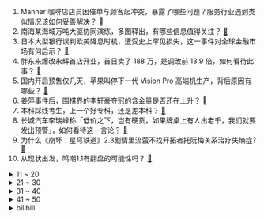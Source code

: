 1. Manner 咖啡店店员因催单与顾客起冲突，暴露了哪些问题？服务行业遇到类似情况该如何妥善解决？ [:link:](https://www.zhihu.com/question/659419564)
2. 南海某海域万吨大驱协同演练，多图释出，有哪些信息值得关注？ [:link:](https://www.zhihu.com/question/659421399)
3. 日本大型银行误判欧美降息时机，遭受史上罕见损失，这一事件对全球金融市场有何启示？ [:link:](https://www.zhihu.com/question/659397680)
4. 胖东来爆改永辉首店开业，首日卖了 188 万，是调改前 13.9 倍，如何看待此事？ [:link:](https://www.zhihu.com/question/659399813)
5. 国内开启预售仅几天，苹果叫停下一代 Vision Pro 高端机生产，背后原因有哪些？ [:link:](https://www.zhihu.com/question/659405102)
6. 姜萍事件后，围棋界的李轩豪夺冠的含金量是否还在上升？ [:link:](https://www.zhihu.com/question/659354272)
7. 本科踩线考生，上一个好专科，还是差本科？ [:link:](https://www.zhihu.com/question/656737836)
8. 长城汽车李瑞峰称「低价之下，岂有硬货，如果牌桌上有人出老千，我们就要发出预警」，如何看待这一言论？ [:link:](https://www.zhihu.com/question/659453902)
9. 为什么《崩坏：星穹铁道》2.3剧情里流萤不找开拓者托阮梅关系治疗失熵症? [:link:](https://www.zhihu.com/question/659402586)
10. 从现状出发，鸣潮1.1有翻盘的可能性吗？ [:link:](https://www.zhihu.com/question/659278362)
<details>
<summary>11 ~ 20</summary>

11. 以军承认无法消灭哈马斯，以总理办公室怒发声明反驳，此事反映出哪些问题？当前具体情况如何？ [:link:](https://www.zhihu.com/question/659419683)
12. 美国比俄罗斯强这么多，为什么不赶紧帮乌克兰把俄罗斯灭了？ [:link:](https://www.zhihu.com/question/658569604)
13. 请大家支招，如何婉拒公婆和我们一起度假? [:link:](https://www.zhihu.com/question/659334372)
14. 为什么网管煮的方便面好吃？ [:link:](https://www.zhihu.com/question/655107031)
15. 数学从小就差，会影响高中数学吗? [:link:](https://www.zhihu.com/question/657786383)
16. 姜萍事件后续发展如何？ [:link:](https://www.zhihu.com/question/659228048)
17. 你上下班通勤时间多久，累么？ [:link:](https://www.zhihu.com/question/653977338)
18. 何猷君电竞公司计划赴美上市，曾称「王思聪一直是他的榜样，无论电竞还是投资」，电竞俱乐部如何赚钱？ [:link:](https://www.zhihu.com/question/659362984)
19. 既然《王者荣耀》的 ELO 机制饱受诟病，到底有什么好处，能让厂商宁愿得罪玩家也要继续使用呢？ [:link:](https://www.zhihu.com/question/659214407)
20. 外交部表示「敦促美方撤销售台武器的错误决定，停止武装台湾」，释放了哪些信号？ [:link:](https://www.zhihu.com/question/659421426)
</details>
<details>
<summary>21 ~ 30</summary>

21. 网传 Uzi 可能将于 WE 战队复出，你觉得可能性有多大？ [:link:](https://www.zhihu.com/question/659412992)
22. 古代女人每天都干些什么？ [:link:](https://www.zhihu.com/question/657923498)
23. 如何评价卡西利亚斯专访称「已经很久不相信金球奖了，因为这个奖不公平」？透露出哪些信息？ [:link:](https://www.zhihu.com/question/659362248)
24. 女子被困精神病院超 10 年，因「家属不愿办理出院手续」，具体情况如何？其父母是否需要承担法律责任？ [:link:](https://www.zhihu.com/question/659403369)
25. 公司小王年龄只比我大，同事都叫他小王，我叫他小王合适吗？ [:link:](https://www.zhihu.com/question/654311476)
26. 庄子写《庄子》仅仅是为了开解自己或者世人吗？ [:link:](https://www.zhihu.com/question/658348917)
27. 在难过时，运动真能让人变开心吗？ [:link:](https://www.zhihu.com/question/657766807)
28. 让你品了还想品的古诗有哪些？ [:link:](https://www.zhihu.com/question/659362642)
29. 2024 年 SCI 期刊影响因子正式发布，有哪些亮点和槽点？ [:link:](https://www.zhihu.com/question/659408564)
30. 婆婆生病，作为儿媳妇应该做些什么？ [:link:](https://www.zhihu.com/question/654693948)
</details>
<details>
<summary>31 ~ 40</summary>

31. 都说无用的好物是成年人买给自己的美梦，你有哪些非实用的家居小物想要展示？ [:link:](https://www.zhihu.com/question/658747713)
32. 刚毕业没资源是直接创业还是选行业深耕更好？ [:link:](https://www.zhihu.com/question/659279645)
33. 如何让自己的内心充满能量？ [:link:](https://www.zhihu.com/question/657522738)
34. 有哪些道理是越早知道越好？ [:link:](https://www.zhihu.com/question/659230033)
35. 每天开一个罐头给猫猫吃，会对它的健康有什么影响吗？ [:link:](https://www.zhihu.com/question/656180249)
36. 不想要无聊大白墙，有哪些装饰画的挑选和搭配经验可以学习？ [:link:](https://www.zhihu.com/question/658747677)
37. 友友们，高考结束后你们是打工还是旅游？ [:link:](https://www.zhihu.com/question/658610848)
38. 如何评价米哈游《崩坏星穹铁道》2.3任务《退房》？ [:link:](https://www.zhihu.com/question/659399306)
39. 《三国演义》中让你记忆最深的台词是哪些? [:link:](https://www.zhihu.com/question/659174500)
40. 特斯拉FSD入华在即，端到端是自动驾驶量产上路的最优解吗？ [:link:](https://www.zhihu.com/question/658722229)
</details>
<details>
<summary>41 ~ 50</summary>

41. 作为职场新人，在休假期间，要随身带着笔记本电脑，以应对领导临时交办的任务吗？ [:link:](https://www.zhihu.com/question/597452706)
42. 三千多元的公路车和一万元的公路车，在长距离骑行方面的体验感到底有多大差距？ [:link:](https://www.zhihu.com/question/659169091)
43. 券商打响新一轮价格战，融资利率降到 4%，创历史新低，相比历史高峰已腰斩，如何看待当前两融市场？ [:link:](https://www.zhihu.com/question/659356058)
44. 心理学是在教我们如何成为「受欢迎的人」吗？你认为心理学在教给我们什么？ [:link:](https://www.zhihu.com/question/659305867)
45. 在国外旅行时，你发现过哪些中国符号？ [:link:](https://www.zhihu.com/question/641372499)
46. 程序员是怎么学会那么多技术的？ [:link:](https://www.zhihu.com/question/658581470)
47. 叠瓦盘真的不能买吗？ [:link:](https://www.zhihu.com/question/552409275)
48. 昔日世界亚军克罗地亚欧洲杯2场未胜濒临出局，你觉得球队的问题是什么？ [:link:](https://www.zhihu.com/question/659368759)
49. 职场新人是先获得「同事」还是「领导」的认可更重要？ [:link:](https://www.zhihu.com/question/658821506)
50. 钱是男人的底气吗？ [:link:](https://www.zhihu.com/question/645479530)
</details><details>
<summary>bilibili</summary>

</details>